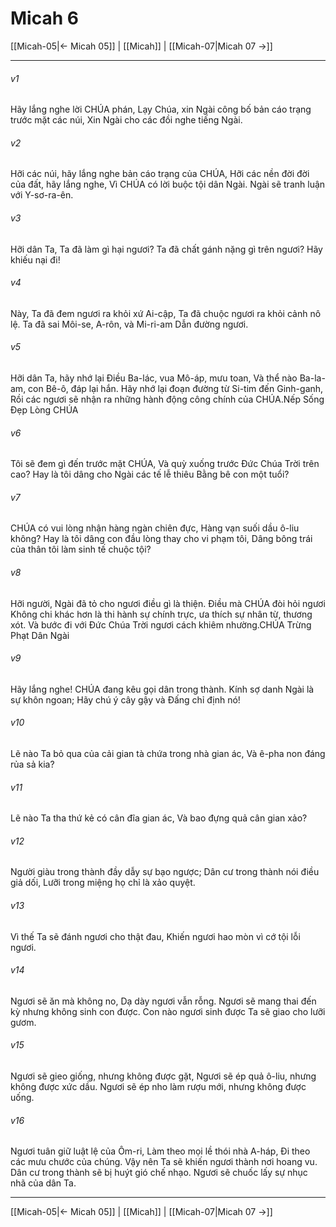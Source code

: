 # Micah 6

[[Micah-05|← Micah 05]] | [[Micah]] | [[Micah-07|Micah 07 →]]
***



###### v1 
Hãy lắng nghe lời CHÚA phán, Lạy Chúa, xin Ngài công bố bản cáo trạng trước mặt các núi, Xin Ngài cho các đồi nghe tiếng Ngài. 

###### v2 
Hỡi các núi, hãy lắng nghe bản cáo trạng của CHÚA, Hỡi các nền đời đời của đất, hãy lắng nghe, Vì CHÚA có lời buộc tội dân Ngài. Ngài sẽ tranh luận với Y-sơ-ra-ên. 

###### v3 
Hỡi dân Ta, Ta đã làm gì hại ngươi? Ta đã chất gánh nặng gì trên ngươi? Hãy khiếu nại đi! 

###### v4 
Này, Ta đã đem ngươi ra khỏi xứ Ai-cập, Ta đã chuộc ngươi ra khỏi cảnh nô lệ. Ta đã sai Môi-se, A-rôn, và Mi-ri-am Dẫn đường ngươi. 

###### v5 
Hỡi dân Ta, hãy nhớ lại Điều Ba-lác, vua Mô-áp, mưu toan, Và thể nào Ba-la-am, con Bê-ô, đáp lại hắn. Hãy nhớ lại đoạn đường từ Si-tim đến Ginh-ganh, Rồi các ngươi sẽ nhận ra những hành động công chính của CHÚA.Nếp Sống Đẹp Lòng CHÚA 

###### v6 
Tôi sẽ đem gì đến trước mặt CHÚA, Và quỳ xuống trước Đức Chúa Trời trên cao? Hay là tôi dâng cho Ngài các tế lễ thiêu Bằng bê con một tuổi? 

###### v7 
CHÚA có vui lòng nhận hàng ngàn chiên đực, Hàng vạn suối dầu ô-liu không? Hay là tôi dâng con đầu lòng thay cho vi phạm tôi, Dâng bông trái của thân tôi làm sinh tế chuộc tội? 

###### v8 
Hỡi người, Ngài đã tỏ cho ngươi điều gì là thiện. Điều mà CHÚA đòi hỏi ngươi Không chi khác hơn là thi hành sự chính trực, ưa thích sự nhân từ, thương xót. Và bước đi với Đức Chúa Trời ngươi cách khiêm nhường.CHÚA Trừng Phạt Dân Ngài 

###### v9 
Hãy lắng nghe! CHÚA đang kêu gọi dân trong thành. Kính sợ danh Ngài là sự khôn ngoan; Hãy chú ý cây gậy và Đấng chỉ định nó! 

###### v10 
Lẽ nào Ta bỏ qua của cải gian tà chứa trong nhà gian ác, Và ê-pha non đáng rủa sả kia? 

###### v11 
Lẽ nào Ta tha thứ kẻ có cân đĩa gian ác, Và bao đựng quả cân gian xảo? 

###### v12 
Người giàu trong thành đầy dẫy sự bạo ngược; Dân cư trong thành nói điều giả dối, Lưỡi trong miệng họ chỉ là xảo quyệt. 

###### v13 
Vì thế Ta sẽ đánh ngươi cho thật đau, Khiến ngươi hao mòn vì cớ tội lỗi ngươi. 

###### v14 
Ngươi sẽ ăn mà không no, Dạ dày ngươi vẫn rỗng. Ngươi sẽ mang thai đến kỳ nhưng không sinh con được. Con nào ngươi sinh được Ta sẽ giao cho lưỡi gươm. 

###### v15 
Ngươi sẽ gieo giống, nhưng không được gặt, Ngươi sẽ ép quả ô-liu, nhưng không được xức dầu. Ngươi sẽ ép nho làm rượu mới, nhưng không được uống. 

###### v16 
Ngươi tuân giữ luật lệ của Ôm-ri, Làm theo mọi lề thói nhà A-háp, Đi theo các mưu chước của chúng. Vậy nên Ta sẽ khiến ngươi thành nơi hoang vu. Dân cư trong thành sẽ bị huýt gió chế nhạo. Ngươi sẽ chuốc lấy sự nhục nhã của dân Ta.

***
[[Micah-05|← Micah 05]] | [[Micah]] | [[Micah-07|Micah 07 →]]

